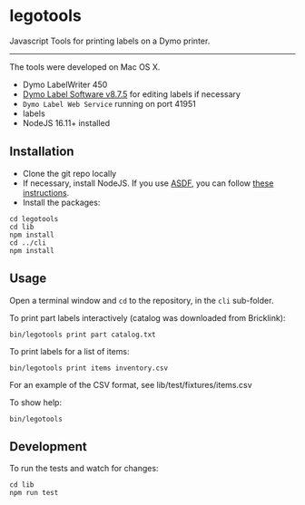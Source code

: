 legotools
======

Javascript Tools for printing labels on a Dymo printer.

-----

The tools were developed on Mac OS X.

- Dymo LabelWriter 450
- [Dymo Label Software v8.7.5](https://download.dymo.com/dymo/Software/Mac/DLS8Setup.8.7.5.dmg) for editing labels if necessary
- `Dymo Label Web Service` running on port 41951
- labels
- NodeJS 16.11+ installed


Installation
-----

- Clone the git repo locally
- If necessary, install NodeJS. If you use [ASDF](https://github.com/asdf-vm/asdf), you can follow [these instructions](https://github.com/asdf-vm/asdf-nodejs).
- Install the packages:

```
cd legotools
cd lib
npm install
cd ../cli
npm install
```
Usage
----

Open a terminal window and `cd` to the repository, in the `cli` sub-folder.

To print part labels interactively (catalog was downloaded from Bricklink):

    bin/legotools print part catalog.txt

To print labels for a list of items:

    bin/legotools print items inventory.csv

For an example of the CSV format, see lib/test/fixtures/items.csv

To show help:

    bin/legotools

Development
---

To run the tests and watch for changes:

    cd lib
    npm run test
